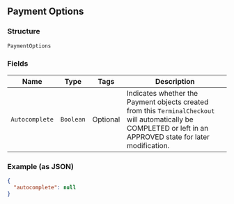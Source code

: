 ## Payment Options

### Structure

`PaymentOptions`

### Fields

| Name | Type | Tags | Description |
|  --- | --- | --- | --- |
| `Autocomplete` | `Boolean` | Optional | Indicates whether the Payment objects created from this `TerminalCheckout` will automatically be<br>COMPLETED or left in an APPROVED state for later modification. |

### Example (as JSON)

```json
{
  "autocomplete": null
}
```

